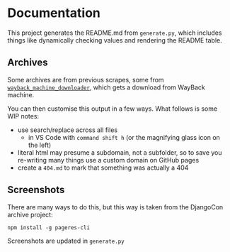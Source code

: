 # Documentation

This project generates the README.md from `generate.py`, which includes things like dynamically checking values and rendering the README table. 

## Archives

Some archives are from previous scrapes, some from [`wayback_machine_downloader`](https://github.com/hartator/wayback-machine-downloader), which gets a download from WayBack machine.

You can then customise this output in a few ways. What follows is some WIP notes: 

 * use search/replace across all files
   * in VS Code with `command shift h` (or the magnifying glass icon on the left)
 * literal html may presume a subdomain, not a subfolder, so to save you re-writing many things use a custom domain on GitHub pages
 * create a `404.md` to mark that something was actually a 404


## Screenshots

There are many ways to do this, but this way is taken from the DjangoCon archive project: 

```
npm install -g pageres-cli
```

Screenshots are updated in `generate.py`